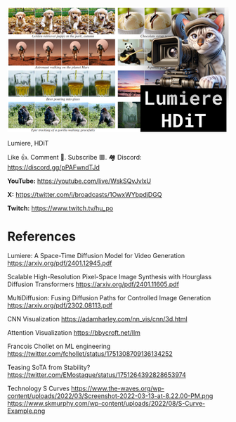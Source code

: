 ![](thumbnails/28.01.2024.png)

Lumiere, HDiT

Like 👍. Comment 💬. Subscribe 🟥.
🏘 Discord: https://discord.gg/pPAFwndTJd

**YouTube:** https://youtube.com/live/WskSQvJvlxU

**X:** https://twitter.com/i/broadcasts/1OwxWYbpdjDGQ

**Twitch:** https://www.twitch.tv/hu_po


# References

Lumiere: A Space-Time Diffusion Model for Video Generation
https://arxiv.org/pdf/2401.12945.pdf

Scalable High-Resolution Pixel-Space Image Synthesis with Hourglass Diffusion Transformers
https://arxiv.org/pdf/2401.11605.pdf

MultiDiffusion: Fusing Diffusion Paths for Controlled Image Generation
https://arxiv.org/pdf/2302.08113.pdf

CNN Visualization
https://adamharley.com/nn_vis/cnn/3d.html

Attention Visualization
https://bbycroft.net/llm

Francois Chollet on ML engineering
https://twitter.com/fchollet/status/1751308709136134252

Teasing SoTA from Stability?
https://twitter.com/EMostaque/status/1751264392828653974

Technology S Curves
https://www.the-waves.org/wp-content/uploads/2022/03/Screenshot-2022-03-13-at-8.22.00-PM.png
https://www.skmurphy.com/wp-content/uploads/2022/08/S-Curve-Example.png
